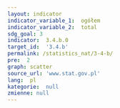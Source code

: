 ```yaml
---
layout: indicator
indicator_variable_1:  ogółem
indicator_variable_2:  total
sdg_goal: 3
indicator:  3.4.b.0
target_id:  '3.4.b'
permalink: /statistics_nat/3-4-b/
pre:  2
graph: scatter
source_url: 'www.stat.gov.pl'
lang:  pl
kategorie:  null
zmienne: null
---
```

